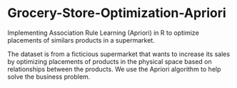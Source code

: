 # Grocery-Store-Optimization-Apriori
Implementing Association Rule Learning (Apriori) in R to optimize placements of similars products in a supermarket.

The dataset is from a ficticious supermarket that wants to increase its sales by optimizing placements of products in the physical space based on relationships between the products. We use the Apriori algorithm to help solve the business problem.
